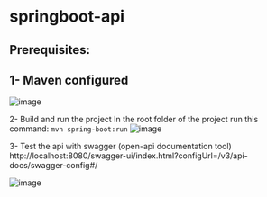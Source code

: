 # springboot-api
Prerequisites:
--------
1- Maven configured
----
![image](https://github.com/Otto87/springboot-api/assets/38477240/96ea3553-58e6-440d-99b8-8ea7d8750b9d)

2- Build and run the project
In the root folder of the project run this command: `mvn spring-boot:run`
![image](https://github.com/Otto87/springboot-api/assets/38477240/4d392135-da10-458b-9595-3444332cde22)

3- Test the api with swagger (open-api documentation tool)
http://localhost:8080/swagger-ui/index.html?configUrl=/v3/api-docs/swagger-config#/

![image](https://github.com/Otto87/springboot-api/assets/38477240/a1c2968c-a7a7-4adb-a519-a8012a297870)


